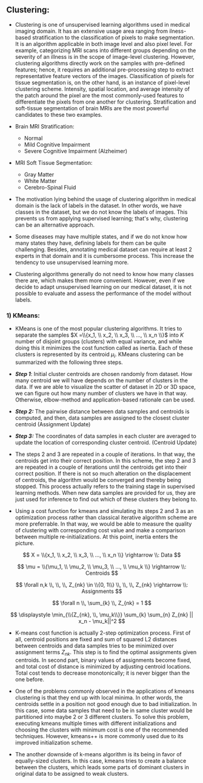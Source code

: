 ## Clustering:

* Clustering is one of unsupervised learning algorithms used in medical imaging domain. It has an extensive usage area ranging from ilness-based 
stratification to the classification of pixels to make segmentation. It is an algorithm applicable in both image level and also pixel level. For example,
categorizing MRI scans into different groups depending on the severity of an illness is in the scope of image-level clustering. However, clustering
algorithms directly work on the samples with pre-defined features; hence, it requires an additional pre-processing step to extract representative feature
vectors of the images. Classification of pixels for tissue segmentation is, on the other hand, is an instance of pixel-level clustering scheme. Intensity,
spatial location, and average intensity of the patch around the pixel are the most commonly-used features to differentiate the pixels from one another for
clustering. Stratification and soft-tissue segmentation of brain MRIs are the most powerful candidates to these two examples.

* Brain MRI Stratification:
  * Normal
  * Mild Cognitive Impairment
  * Severe Cognitive Impairment (Alzheimer)

* MRI Soft Tissue Segmentation:
  * Gray Matter
  * White Matter
  * Cerebro-Spinal Fluid


* The motivation lying behind the usage of clustering algorithm in medical domain is the lack of labels in the dataset. In other words, we have classes in 
the dataset, but we do not know the labels of images. This prevents us from applying supervised learning; that's why, clustering can be an alternative 
approach.

* Some diseases may have multiple states, and if we do not know how many states they have, defining labels for them can be quite challenging. Besides, 
annotating medical dataset can require at least 2 experts in that domain and it is cumbersome process. This increase the tendency to use unsupervised 
learning more. 

* Clustering algorithms generally do not need to know how many classes there are, which makes them more convenient. However, even if we decide to adapt
unsupervised learning on our medical dataset, it is not possible to evaluate and assess the performance of the model without labels.

### 1) KMeans:

* KMeans is one of the most popular clustering algorithms. It tries to separate the samples $X =\\{x_1, \\ x_2, \\ x_3, \\ ..., \\ x_n \\}$ into $K$ number of disjoint groups (clusters) with equal variance, and while doing this it minimizes the cost function called as inertia. Each of these clusters is represented by its centroid $\mu_i$. KMeans clustering can be summarized with the following three steps. 

* ***Step 1***: Initial cluster centroids are chosen randomly from dataset. How many centroid we will have depends on the number of clusters in the data. 
If we are able to visualize the scatter of dataset in 2D or 3D space, we can figure out how many number of clusters we have in that way. Otherwise, 
elbow-method and application-based rationale can be used. 

* ***Step 2:*** The pairwise distance between data samples and centroids is computed, and then, data samples are assigned to the closest cluster centroid 
(Assignment Update)

* ***Step 3:*** The coordinates of data samples in each cluster are averaged to update the location of corresponding cluster centroid. (Centroid Update)

* The steps 2 and 3 are repeated in a couple of iterations. In that way, the centroids get into their correct position. In this scheme, the step 2 and 3 
are repeated in a couple of iterations until the centroids get into their correct position. If there is not so much alteration on the displacement of 
centroids, the algorithm would be converged and thereby being stopped. This process actually refers to the training stage in supervised learning methods. 
When new data samples are provided for us, they are just used for inference to find out which of these clusters they belong to. 

* Using a cost function for kmeans and simulating its steps 2 and 3 as an optimization process rather than classical iterative algorithm scheme are more 
preferrable. In that way, we would be able to measure the quality of clustering with corresponding cost value and make a comparison between multiple 
re-initializations. At this point, inertia enters the picture. 


$$
X = \\{x_1, \\ x_2, \\ x_3, \\ ..., \\ x_n \\} \rightarrow \\: Data
$$

$$
\mu = \\{\mu_1, \\ \mu_2, \\ \mu_3, \\ ..., \\ \mu_k \\} \rightarrow \\: Centroids
$$

$$
\forall n,k \\, \\, \\, Z_{nk} \in \\{0, 1\\} \\, \\, \\, Z_{nk} \rightarrow \\: Assignments
$$

$$
\forall n \\, \sum_{k} \\, Z_{nk} = 1 
$$

$$
\displaystyle \min_{\\{Z_{nk}, \\, \mu_k\\}} \sum_{k} \sum_{n} Z_{nk} || x_n - \mu_k||^2
$$

* K-means cost function is actually 2-step optimization process. First of all, centroid positions are fixed and sum of squared L2 distances between 
centroids and data samples tries to be minimized over assignment terms $Z_{nk}$. This step is to find the optimal assignments given centroids. In second 
part, binary values of assignments become fixed, and total cost of distance is minimized by adjusting centroid locations. Total cost tends to decrease 
monotonically; it is never bigger than the one before. 

* One of the problems commonly observed in the applications of kmeans clustering is that they end up with local minima. In other words, the centroids 
settle in a position not good enough due to bad initialization. In this case, some data samples that need to be in same cluster would be partitioned 
into maybe 2 or 3 different clusters. To solve this problem, executing kmeans multiple times with different initializations and choosing the clusters 
with minimum cost is one of the recommended techniques. However, kmeans++ is more commonly used due to its improved initialization scheme. 

* The another downside of k-means algorithm is its being in favor of equally-sized clusters. In this case, kmeans tries to create a balance between the 
clusters, which leads some parts of dominant clusters in original data to be assigned to weak clusters.
